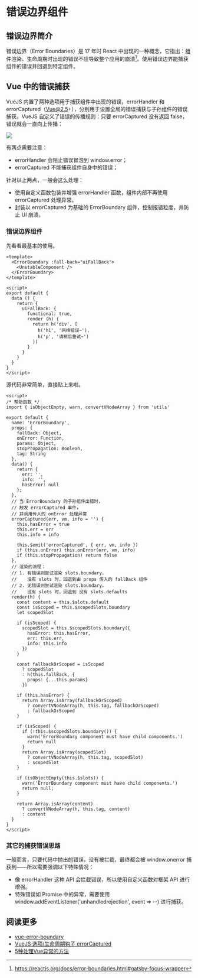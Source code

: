 # 错误边界组件

## 错误边界简介

错误边界（Error Boundaries）是 17 年时 React 中出现的一种概念，它指出：组件渲染、生命周期时出现的错误不应导致整个应用的崩溃[^error-boundary]。使用错误边界能捕获组件的错误并回退到特定组件。

[^error-boundary]: https://reactjs.org/docs/error-boundaries.html#gatsby-focus-wrapper

## Vue 中的错误捕获

VueJS 内置了两种选项用于捕获组件中出现的错误，errorHandler 和 errorCaptured（Vue@2.5+），分别用于设置全局的错误捕获与子孙组件的错误捕获。VueJS 自定义了错误的传播规则：只要 errorCaptured 没有返回 false，错误就会一直向上传播：

![](https://cdn.jsdelivr.net/gh/Lionad-Morotar/blog-cdn/image/other/20201013110407.png)

有两点需要注意：

* errorHandler 会阻止错误冒泡到 window.error；
* errorCaptured 不能捕获组件自身中的错误；

针对以上两点，一般会这么处理：

* 使用自定义函数包装并增强 errorHandler 函数，组件内部不再使用 errorCaptured 处理异常。
* 封装以 errorCaptured 为基础的 ErrorBoundary 组件，控制报错粒度，并防止 UI 崩溃。

### 错误边界组件

先看看最基本的使用。

```vue
<template>
  <ErrorBoundary :fall-back="uiFallBack">
    <UnstableComponent />
  </ErrorBoundary>
</template>

<script>
export default {
  data () {
    return {
      uiFallBack: {
        functional: true,
        render (h) {
          return h('div', [
            h('h1', '网络错误~'),
            h('p', '请稍后重试~')
          ])
        }
      }
    }
  }
}
</script>
```

源代码非常简单，直接贴上来啦。

```vue
<script>
/* 帮助函数 */
import { isObjectEmpty, warn, convertVNodeArray } from 'utils'

export default {
  name: 'ErrorBoundary',
  props: {
    fallBack: Object,
    onError: Function,
    params: Object,
    stopPropagation: Boolean,
    tag: String
  },
  data() {
    return {
      err: '',
      info: '',
      hasError: null
    };
  },
  // 当 ErrorBoundary 的子孙组件出错时，
  // 触发 errorCaptured 事件，
  // 并调用传入的 onError 处理异常
  errorCaptured(err, vm, info = '') {
    this.hasError = true
    this.err = err
    this.info = info

    this.$emit('errorCaptured', { err, vm, info })
    if (this.onError) this.onError(err, vm, info)
    if (this.stopPropagation) return false
  },
  // 渲染的流程：
  // 1. 有错误则尝试渲染 slots.boundary，
  //    没有 slots 时，回退到由 props 传入的 fallBack 组件
  // 2. 无错误则尝试渲染 slots.boundary，
  //    没有 slots 时，回退到 没有 slots.defaults
  render(h) {
    const content = this.$slots.default
    const isScoped = this.$scopedSlots.boundary
    let scopedSlot

    if (isScoped) {
      scopedSlot = this.$scopedSlots.boundary({
        hasError: this.hasError,
        err: this.err,
        info: this.info
      })
    }

    const fallbackOrScoped = isScoped
      ? scopedSlot
      : h(this.fallBack, {
        props: {...this.params}
      })
    
    if (this.hasError) {
      return Array.isArray(fallbackOrScoped) 
        ? convertVNodeArray(h, this.tag, fallbackOrScoped) 
        : fallbackOrScoped
    } 

    if (isScoped) {
      if (!this.$scopedSlots.boundary()) {
        warn('ErrorBoundary component must have child components.')
        return null
      }
      return Array.isArray(scopedSlot)
        ? convertVNodeArray(h, this.tag, scopedSlot)
        : scopedSlot
    }
      
    if (isObjectEmpty(this.$slots)) {
      warn('ErrorBoundary component must have child components.')
      return null;
    }

    return Array.isArray(content) 
      ? convertVNodeArray(h, this.tag, content) 
      : content
  }
}
</script>
```

### 其它的捕获错误思路

一般而言，只要代码中抛出的错误，没有被拦截，最终都会被 window.onerror 捕获到——所以需要强调以下特殊情况：

* 像 errorHandler 这种 API 会拦截错误，所以使用自定义函数对框架 API 进行增强。
* 特殊错误如 Promise 中的异常，需要使用 window.addEventListener('unhandledrejection', event => ···) 进行捕获。

## 阅读更多

* [vue-error-boundary](https://github.com/dillonchanis/vue-error-boundary#readme)
* [VueJS 选项/生命周期钩子 errorCaptured](https://cn.vuejs.org/v2/api/#errorCaptured)
* [5种处理Vue异常的方法](https://juejin.im/post/6844903869428793351)